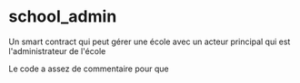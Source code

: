 # school_admin

Un smart contract qui peut gérer une école avec un acteur principal qui est l'administrateur de l'école

Le code a assez de commentaire pour que
